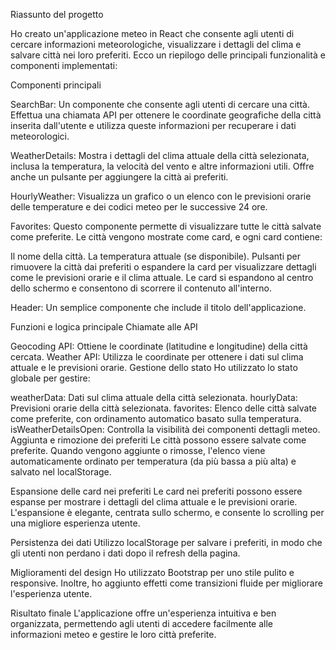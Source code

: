 Riassunto del progetto

Ho creato un'applicazione meteo in React che consente agli utenti di cercare informazioni meteorologiche, visualizzare i dettagli del clima e salvare città nei loro preferiti. 
Ecco un riepilogo delle principali funzionalità e componenti implementati:

Componenti principali

SearchBar:
Un componente che consente agli utenti di cercare una città. Effettua una chiamata API per ottenere le coordinate geografiche della città inserita dall'utente e utilizza queste 
informazioni per recuperare i dati meteorologici.

WeatherDetails:
Mostra i dettagli del clima attuale della città selezionata, inclusa la temperatura, la velocità del vento e altre informazioni utili. Offre anche un pulsante per 
aggiungere la città ai preferiti.

HourlyWeather:
Visualizza un grafico o un elenco con le previsioni orarie delle temperature e dei codici meteo per le successive 24 ore.

Favorites:
Questo componente permette di visualizzare tutte le città salvate come preferite. Le città vengono mostrate come card, e ogni card contiene:

Il nome della città.
La temperatura attuale (se disponibile).
Pulsanti per rimuovere la città dai preferiti o espandere la card per visualizzare dettagli come le previsioni orarie e il clima attuale.
Le card si espandono al centro dello schermo e consentono di scorrere il contenuto all'interno.

Header:
Un semplice componente che include il titolo dell'applicazione.

Funzioni e logica principale
Chiamate alle API

Geocoding API: Ottiene le coordinate (latitudine e longitudine) della città cercata.
Weather API: Utilizza le coordinate per ottenere i dati sul clima attuale e le previsioni orarie.
Gestione dello stato
Ho utilizzato lo stato globale per gestire:

weatherData: Dati sul clima attuale della città selezionata.
hourlyData: Previsioni orarie della città selezionata.
favorites: Elenco delle città salvate come preferite, con ordinamento automatico basato sulla temperatura.
isWeatherDetailsOpen: Controlla la visibilità dei componenti dettagli meteo.
Aggiunta e rimozione dei preferiti
Le città possono essere salvate come preferite. Quando vengono aggiunte o rimosse, l'elenco viene automaticamente ordinato per temperatura (da più bassa a più alta) e salvato nel 
localStorage.

Espansione delle card nei preferiti
Le card nei preferiti possono essere espanse per mostrare i dettagli del clima attuale e le previsioni orarie. L'espansione è elegante, centrata sullo schermo, e consente lo scrolling 
per una migliore esperienza utente.

Persistenza dei dati
Utilizzo localStorage per salvare i preferiti, in modo che gli utenti non perdano i dati dopo il refresh della pagina.

Miglioramenti del design
Ho utilizzato Bootstrap per uno stile pulito e responsive. Inoltre, ho aggiunto effetti come transizioni fluide per migliorare l'esperienza utente.

Risultato finale
L'applicazione offre un'esperienza intuitiva e ben organizzata, permettendo agli utenti di accedere facilmente alle informazioni meteo e gestire le loro città preferite. 
